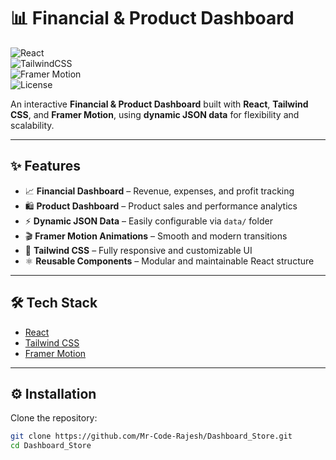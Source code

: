 # 📊 Financial & Product Dashboard  

![React](https://img.shields.io/badge/React-18-blue?logo=react)  
![TailwindCSS](https://img.shields.io/badge/TailwindCSS-3.0-38B2AC?logo=tailwind-css)  
![Framer Motion](https://img.shields.io/badge/FramerMotion-Animations-ff69b4?logo=framer)  
![License](https://img.shields.io/badge/License-MIT-green.svg)  

An interactive **Financial & Product Dashboard** built with **React**, **Tailwind CSS**, and **Framer Motion**, using **dynamic JSON data** for flexibility and scalability.  

---

## ✨ Features  

- 📈 **Financial Dashboard** – Revenue, expenses, and profit tracking  
- 🛍 **Product Dashboard** – Product sales and performance analytics  
- ⚡ **Dynamic JSON Data** – Easily configurable via `data/` folder  
- 🎬 **Framer Motion Animations** – Smooth and modern transitions  
- 🎨 **Tailwind CSS** – Fully responsive and customizable UI  
- ⚛ **Reusable Components** – Modular and maintainable React structure  

---

## 🛠 Tech Stack  

- [React](https://react.dev/)  
- [Tailwind CSS](https://tailwindcss.com/)  
- [Framer Motion](https://www.framer.com/motion/)  

---

## ⚙️ Installation  

Clone the repository:  
```bash
git clone https://github.com/Mr-Code-Rajesh/Dashboard_Store.git
cd Dashboard_Store


